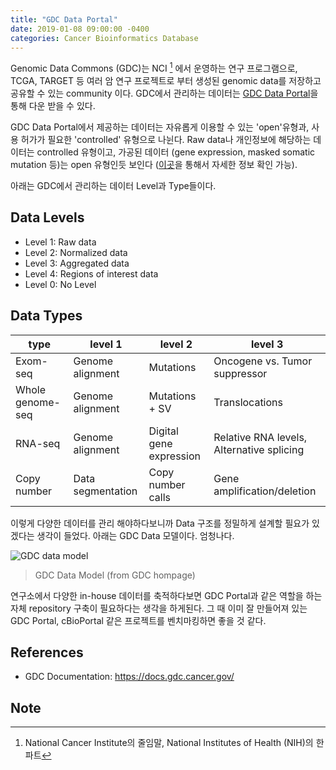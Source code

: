 ```yaml
---
title: "GDC Data Portal"
date: 2019-01-08 09:00:00 -0400
categories: Cancer Bioinformatics Database
---
```


Genomic Data Commons (GDC)는 NCI [^1] 에서 운영하는 연구 프로그램으로, TCGA, TARGET 등 여러 암 연구 프로젝트로 부터 생성된 genomic data를 저장하고 공유할 수 있는 community 이다. GDC에서 관리하는 데이터는 [GDC Data Portal](https://portal.gdc.cancer.gov)을 통해 다운 받을 수 있다.

GDC Data Portal에서 제공하는 데이터는 자유롭게 이용할 수 있는 'open'유형과, 사용 허가가 필요한 'controlled' 유형으로 나뉜다. Raw data나 개인정보에 해당하는 데이터는 controlled 유형이고, 가공된 데이터 (gene expression, masked somatic mutation 등)는 open 유형인듯 보인다 ([이곳](https://gdc.cancer.gov/about-data/data-types-and-file-formats/generated-data-types-and-file-formats)을 통해서 자세한 정보 확인 가능).

아래는 GDC에서 관리하는 데이터 Level과 Type들이다.

## Data Levels
- Level 1: Raw data
- Level 2: Normalized data
- Level 3: Aggregated data
- Level 4: Regions of interest data
- Level 0: No Level

## Data Types

| type | level 1 | level 2 | level 3 |
| --- | --- | --- | --- |
| Exom-seq | Genome alignment | Mutations | Oncogene vs. Tumor suppressor |
| Whole genome-seq | Genome alignment | Mutations + SV | Translocations |
| RNA-seq | Genome alignment | Digital gene expression | Relative RNA levels, Alternative splicing |
| Copy number | Data segmentation | Copy number calls | Gene amplification/deletion |
  
   
   
이렇게 다양한 데이터를 관리 해야하다보니까 Data 구조를 정밀하게 설계할 필요가 있겠다는 생각이 들었다. 아래는 GDC Data 모델이다. 엄청나다.


![GDC data model](https://gdc.cancer.gov/files/public/image/all_nodes_040318.png)
> GDC Data Model (from GDC hompage)


연구소에서 다양한 in-house 데이터를 축적하다보면 GDC Portal과 같은 역할을 하는 자체 repository 구축이 필요하다는 생각을 하게된다. 그 때 이미 잘 만들어져 있는 GDC Portal, cBioPortal 같은 프로젝트를 벤치마킹하면 좋을 것 같다.

## References
- GDC Documentation: https://docs.gdc.cancer.gov/

## Note
[^1]: National Cancer Institute의 줄임말, National Institutes of Health (NIH)의 한 파트

